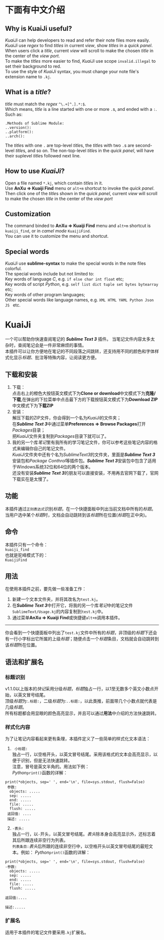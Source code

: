 # 下面有中文介绍

## Why is KuaiJi useful?
*KuaiJi* can help developers to read and refer their note files more easily.  
*KuaiJi* use *regex* to find *titles* in current *view*, show *titles* in a *quick panel*.  
When users click a *title*, current *view* will scroll to make the chosen *title* in the center of the *view port*.  
To make the *titles* more easier to find, *KuaiJi* use scope `invalid.illegal` to set their background to red.  
To use the style of *KuaiJi* syntax, you must change your note file's extension name to `.kj`.


## What is a *title*?
*title* must match the *regex* `^\.+[^.].*:$`.  
Which means, *title* is a line started with one or more `.`s, and ended with a `:`.  
Such as:  
```
.Methods of Sublime Module:
..version():
..platform():
..arch():
```
The *title*s with one `.` are top-level *title*s, the *title*s with two `.`s are second-level *title*s, and so on.
The non-top-level *title*s in the *quick panel*, will have their suplevel *title*s followed next line.



## How to use *KuaiJi*?
Open a file named `*.kj`, which contain *title*s in it.  
Use **AnXu => Kuaiji Find** menu or `alt+m` shortcut to invoke the *quick panel*.  
Then click one of the *title*s shown in the *quick panel*, current *view* will scroll to make the chosen *title* in the center of the *view port*


## Customization
The command binded to **AnXu => Kuaiji Find** menu and `alt+m` shortcut is `kuaiji_find`,
 or in *camel mode* `KuaijiFind`.  
You can use it to customize the menu and shortcut.


## Special words
*KuaiJi* use **sublime-syntax** to make the special words in the note files colorful.  
The special words include but not limited to:  
Key words of language *C*, e.g. `if else char int float` etc;  
Key words of script *Python*, e.g. `self list dict tuple set bytes bytearray` etc;  
Key words of other program languages;  
Other special words like language names, e.g. `XML HTML YAML Python Json JS ` etc.



# KuaiJi
一个可以帮助你快速查阅笔记的 ***Sublime Text 3*** 插件。
当笔记文件内容太多太杂时，查阅笔记会是一件非常麻烦的事情。  
本插件可以让你方便地在笔记的不同段落之间跳转，还支持用不同的颜色和字体样式化显示*标题*、批注等特殊内容，让阅读更方便。


## 下载和安装
1. 下载：  
点击右上的橙色大按钮英文模式下为**Clone or download**中文模式下为**克隆/下载**,在弹出的下拉菜单中点击最下方的下载按钮英文模式下为**Download ZIP**中文模式下为**下载ZIP**  
2. 安装：  
解压下载的ZIP文件，你会得到一个名为*KuaiJi*的文件夹；  
在***Sublime Text 3***中通过菜单**Preferences => Browse Packages**打开*Packages*目录；  
把*KuaiJi*文件夹复制到*Packages*目录下就可以了。
3. 我的另一个库*笔记*里有我所有的学习笔记文件，你可以参考这些笔记内容的格式来编辑你自己的笔记文件。  
*KuaiJi*文件夹中还有个名为*SublimeText3*的文件夹，里面是***Sublime Text 3***安装包和*Package Conthrol*等插件包。***Sublime Text 3***安装包中包含了适用于Windows系统32位和64位的两个版本。  
还没有安装***Sublime Text 3***的朋友可以直接安装，不用再去官网下载了，官网下载实在是太慢了。

## 功能
本插件通过`正则表达式`识别*标题*，在一个快捷面板中列出当前文档中所有的*标题*。当用户选中某个*标题*时，文档会自动跳转到该*标题*所在位置(*标题*在正中央)。


## 命令
本插件只有一个命令：  
`kuaiji_find`  
也就是驼峰模式下的：  
`KuaijiFind`  


## 用法
在使用本插件之前，要先做一些准备工作：  
1. 新建一个文本文件夹，并将其改名为`test.kj`。  
2. 在***Sublime Text 3***中打开它，将我的另一个库*笔记*中的笔记文件`SublimeText/Usage.kj`的内容复制到`test.kj`中。  
3. 通过菜单**AnXu => Kuaiji Find**或快捷键`alt+m`调用本插件。  
-----
你会看到一个快捷面板中列出了`test.kj`文件中所有的*标题*，非顶级的*标题*下还会有一行小字标出它所属的上级*标题*；随便点击一个*标题*条目，文档就会自动跳转到该*标题*所在位置。


## 语法和扩展名
### 标题识别
v1.1.0以上版本的*快记*采用分级*标题*，*标题*独占一行，以1至无数多个英文小数点开始，以英文冒号结尾。  
顶级*标题*为:`.标题:`，二级*标题*为:`..标题:`，以此类推，前面带几个小数点就代表是几级*标题*。  
所有标题都会用显眼的颜色高亮显示，并且可以通过**用法**中介绍的方法快速跳转。  


### 样式化内容
为了让笔记内容看起来更有条理，本插件定义了一些简单的样式化文本语法：  
1. ` 小标题:`  
独占一行，以空格开头，以英文冒号结尾。采用该格式的文本会高亮显示，以便于识别，但是无法快速跳转。  
注意，冒号是英文半角的。用法如下例：  
*Python*`print()`函数的详解：  
```
print(*objects, sep=' ', end='\n', file=sys.stdout, flush=False)
 参数:
  objects: .....
  sep: .....
  end: .....
  file: .....
  flush: .....
 返回值: ....
 描述: .....
```
2. `-表头:`  
独占一行，以`-`开头，以英文冒号结尾。*表头*除本身会高亮显示外，还标志着其后所跟连续非空行为列表。  
`列表条目:`*表头*后所跟的连续非空行中，以空格开头以英文冒号结尾的最短文本。例如：
*Python*`print()`函数的详解：  
```
print(*objects, sep=' ', end='\n', file=sys.stdout, flush=False)
-参数:
  objects: .....
  sep: .....
  end: .....
  file: .....
  flush: .....

返回值:....

描述:.....
```


### 扩展名
适用于本插件的笔记文件要采用`.kj`扩展名。
